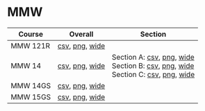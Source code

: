 # MMW

| Course | Overall | Section |
| ------ | ------- | ------- |
| MMW 121R | [csv](https://github.com/UCSD-Historical-Enrollment-Data/2025Summer1/blob/main/overall/MMW%20121R.csv), [png](https://raw.githubusercontent.com/UCSD-Historical-Enrollment-Data/2025Summer1/main/plot_overall/MMW%20121R.png), [wide](https://raw.githubusercontent.com/UCSD-Historical-Enrollment-Data/2025Summer1/main/plot_overall_wide/MMW%20121R.png) |  |
| MMW 14 | [csv](https://github.com/UCSD-Historical-Enrollment-Data/2025Summer1/blob/main/overall/MMW%2014.csv), [png](https://raw.githubusercontent.com/UCSD-Historical-Enrollment-Data/2025Summer1/main/plot_overall/MMW%2014.png), [wide](https://raw.githubusercontent.com/UCSD-Historical-Enrollment-Data/2025Summer1/main/plot_overall_wide/MMW%2014.png) | Section A: [csv](https://github.com/UCSD-Historical-Enrollment-Data/2025Summer1/blob/main/section/MMW%2014_A.csv), [png](https://raw.githubusercontent.com/UCSD-Historical-Enrollment-Data/2025Summer1/main/plot_section/MMW%2014_A.png), [wide](https://raw.githubusercontent.com/UCSD-Historical-Enrollment-Data/2025Summer1/main/plot_section_wide/MMW%2014_A.png)<br>Section B: [csv](https://github.com/UCSD-Historical-Enrollment-Data/2025Summer1/blob/main/section/MMW%2014_B.csv), [png](https://raw.githubusercontent.com/UCSD-Historical-Enrollment-Data/2025Summer1/main/plot_section/MMW%2014_B.png), [wide](https://raw.githubusercontent.com/UCSD-Historical-Enrollment-Data/2025Summer1/main/plot_section_wide/MMW%2014_B.png)<br>Section C: [csv](https://github.com/UCSD-Historical-Enrollment-Data/2025Summer1/blob/main/section/MMW%2014_C.csv), [png](https://raw.githubusercontent.com/UCSD-Historical-Enrollment-Data/2025Summer1/main/plot_section/MMW%2014_C.png), [wide](https://raw.githubusercontent.com/UCSD-Historical-Enrollment-Data/2025Summer1/main/plot_section_wide/MMW%2014_C.png) |
| MMW 14GS | [csv](https://github.com/UCSD-Historical-Enrollment-Data/2025Summer1/blob/main/overall/MMW%2014GS.csv), [png](https://raw.githubusercontent.com/UCSD-Historical-Enrollment-Data/2025Summer1/main/plot_overall/MMW%2014GS.png), [wide](https://raw.githubusercontent.com/UCSD-Historical-Enrollment-Data/2025Summer1/main/plot_overall_wide/MMW%2014GS.png) |  |
| MMW 15GS | [csv](https://github.com/UCSD-Historical-Enrollment-Data/2025Summer1/blob/main/overall/MMW%2015GS.csv), [png](https://raw.githubusercontent.com/UCSD-Historical-Enrollment-Data/2025Summer1/main/plot_overall/MMW%2015GS.png), [wide](https://raw.githubusercontent.com/UCSD-Historical-Enrollment-Data/2025Summer1/main/plot_overall_wide/MMW%2015GS.png) |  |
